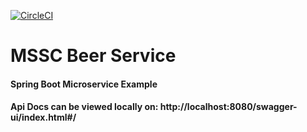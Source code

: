 [![CircleCI](https://circleci.com/gh/IvanSimeonov/mssc-beer-service/tree/main.svg?style=svg)](https://circleci.com/gh/IvanSimeonov/mssc-beer-service/tree/main)
# MSSC Beer Service

#### Spring Boot Microservice Example

#### Api Docs can be viewed locally on: http://localhost:8080/swagger-ui/index.html#/
